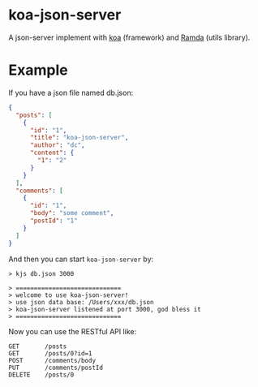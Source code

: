 # koa-json-server

A json-server implement with [koa](https://github.com/koajs/koa) (framework) and [Ramda](http://ramdajs.com/) (utils library).

# Example

If you have a json file named db.json:

```json
{
  "posts": [
    {
      "id": "1",
      "title": "koa-json-server",
      "author": "dc",
      "content": {
        "1": "2"
      }
    }
  ],
  "comments": [
    {
      "id": "1",
      "body": "some comment",
      "postId": "1"
    }
  ]
}
```

And then you can start `koa-json-server` by: 
```Shell
> kjs db.json 3000

> =============================
> welcome to use koa-json-server!
> use json data base: /Users/xxx/db.json
> koa-json-server listened at port 3000, god bless it
> =============================
```

Now you can use the RESTful API like:
```
GET       /posts
GET       /posts/0?id=1
POST      /comments/body
PUT       /comments/postId
DELETE    /posts/0
```

